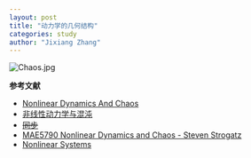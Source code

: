 ```yaml
---
layout: post
title: "动力学的几何结构"
categories: study
author: "Jixiang Zhang"
---
```


![Chaos.jpg](https://i.loli.net/2019/12/21/ZRiNGoKbF6ueVUQ.jpg)

**参考文献**

- [Nonlinear Dynamics And Chaos](https://book.douban.com/subject/24545678/)
- [非线性动力学与混沌](https://book.douban.com/subject/27049323/)
- ~~[同步](https://book.douban.com/subject/30192338/)~~
- [MAE5790 Nonlinear Dynamics and Chaos - Steven Strogatz](https://www.bilibili.com/video/av65453386?p=1&spm_id_from=333.788.b_6d756c74695f70616765.1)
- [Nonlinear Systems](https://book.douban.com/subject/1574019/)